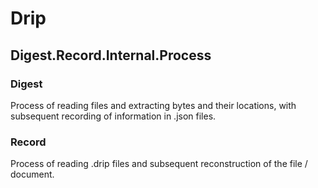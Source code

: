 # Drip
## Digest.Record.Internal.Process
### Digest
Process of reading files and extracting bytes and their locations, with subsequent recording of information in .json files.
### Record
Process of reading .drip files and subsequent reconstruction of the file / document.